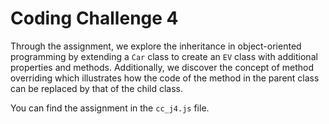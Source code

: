 # Coding Challenge 4

Through the assignment, we explore the inheritance in object-oriented programming by extending a `Car` class to create an `EV` class with additional properties and methods. Additionally, we discover the concept of method overriding which illustrates how the code of the method in the parent class can be replaced by that of the child class.

You can find the assignment in the `cc_j4.js` file.